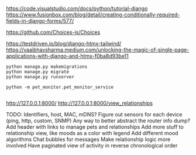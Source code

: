 https://code.visualstudio.com/docs/python/tutorial-django
https://www.fusionbox.com/blog/detail/creating-conditionally-required-fields-in-django-forms/577/


https://github.com/Choices-js/Choices


https://testdriven.io/blog/django-htmx-tailwind/
https://vaaibhavsharma.medium.com/unlocking-the-magic-of-single-page-applications-with-django-and-htmx-f0ba8d93be11


```
python manage.py makemigrations
python manage.py migrate
python manage.py runserver

python -m pet_monitor.pet_monitor_service


```

http://127.0.0.1:8000/
http://127.0.0.1:8000/view_relationships

TODO:
Identifiers, host, MAC, mDNS?
Figure out sensors for each device (ping, http, custom, SNMP)
Any way to better abstract the router info dump?
Add header with links to manage pets and relationships
Add more stuff to relationship view, like moods as a color with legend
Add different mood algorithms
Chat bubbles for messages
Make relationship logic more involved
Have paginated view of activity in reverse chronological order
